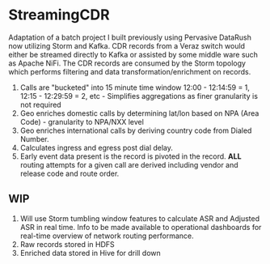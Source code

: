 StreamingCDR
===

Adaptation of a batch project I built previously using Pervasive DataRush now utilizing Storm and Kafka. CDR records from a Veraz switch would either be streamed directly to Kafka or assisted by some middle ware such as Apache NiFi. The CDR records are consumed by the Storm topology which performs filtering and data transformation/enrichment on records.

1. Calls are "bucketed" into 15 minute time window 12:00 - 12:14:59 = 1, 12:15 - 12:29:59 = 2, etc - Simplifies aggregations as finer granularity is not required
2. Geo enriches domestic calls by determining lat/lon based on NPA (Area Code) - granularity to NPA/NXX level
3. Geo enriches international calls by deriving country code from Dialed Number.
4. Calculates ingress and egress post dial delay.
5. Early event data present is the record is pivoted in the record. **ALL** routing attempts for a given call are derived including vendor and release code and route order.

WIP
---

1. Will use Storm tumbling window features to calculate ASR and Adjusted ASR in real time. Info to be made available to operational dashboards for real-time overview of network routing performance.
2. Raw records stored in HDFS
3. Enriched data stored in Hive for drill down